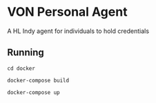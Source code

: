 # VON Personal Agent

A HL Indy agent for individuals to hold credentials

## Running

```
cd docker
```

```
docker-compose build
```

```
docker-compose up
```
